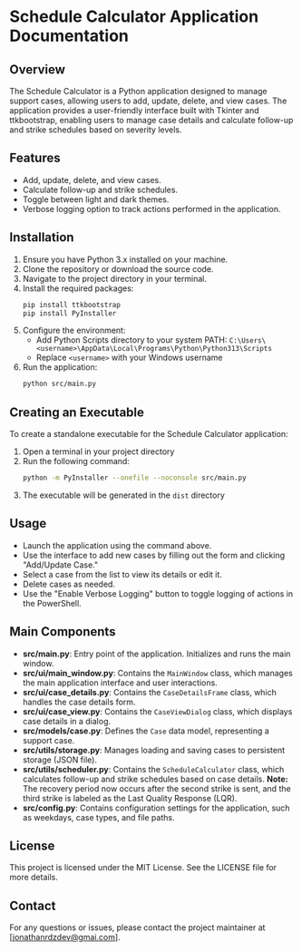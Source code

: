 # Schedule Calculator Application Documentation
## Overview
The Schedule Calculator is a Python application designed to manage support cases, allowing users to add, update, delete, and view cases. The application provides a user-friendly interface built with Tkinter and ttkbootstrap, enabling users to manage case details and calculate follow-up and strike schedules based on severity levels.

## Features
- Add, update, delete, and view cases.
- Calculate follow-up and strike schedules.
- Toggle between light and dark themes.
- Verbose logging option to track actions performed in the application.

## Installation
1. Ensure you have Python 3.x installed on your machine.
2. Clone the repository or download the source code.
3. Navigate to the project directory in your terminal.
4. Install the required packages:
   ```bash
   pip install ttkbootstrap
   pip install PyInstaller
   ```
5. Configure the environment:
   - Add Python Scripts directory to your system PATH:
     `C:\Users\<username>\AppData\Local\Programs\Python\Python313\Scripts`
   - Replace `<username>` with your Windows username
6. Run the application:
   ```bash
   python src/main.py
   ```

## Creating an Executable
To create a standalone executable for the Schedule Calculator application:

1. Open a terminal in your project directory
2. Run the following command:
   ```bash
   python -m PyInstaller --onefile --noconsole src/main.py
   ```
3. The executable will be generated in the `dist` directory

## Usage
- Launch the application using the command above.
- Use the interface to add new cases by filling out the form and clicking "Add/Update Case."
- Select a case from the list to view its details or edit it.
- Delete cases as needed.
- Use the "Enable Verbose Logging" button to toggle logging of actions in the PowerShell.

## Main Components
- **src/main.py**: Entry point of the application. Initializes and runs the main window.
- **src/ui/main_window.py**: Contains the `MainWindow` class, which manages the main application interface and user interactions.
- **src/ui/case_details.py**: Contains the `CaseDetailsFrame` class, which handles the case details form.
- **src/ui/case_view.py**: Contains the `CaseViewDialog` class, which displays case details in a dialog.
- **src/models/case.py**: Defines the `Case` data model, representing a support case.
- **src/utils/storage.py**: Manages loading and saving cases to persistent storage (JSON file).
- **src/utils/scheduler.py**: Contains the `ScheduleCalculator` class, which calculates follow-up and strike schedules based on case details. **Note:** The recovery period now occurs after the second strike is sent, and the third strike is labeled as the Last Quality Response (LQR).
- **src/config.py**: Contains configuration settings for the application, such as weekdays, case types, and file paths.

## License
This project is licensed under the MIT License. See the LICENSE file for more details.

## Contact
For any questions or issues, please contact the project maintainer at [jonathanrdzdev@gmai.com].
